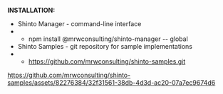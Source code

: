 **INSTALLATION:**
- Shinto Manager - command-line interface
- - npm install @mrwconsulting/shinto-manager -- global
- Shinto Samples - git repository for sample implementations
- - https://github.com/mrwconsulting/shinto-samples.git

https://github.com/mrwconsulting/shinto-samples/assets/82276384/32f31561-38db-4d3d-ac20-07a7ec9674d6
